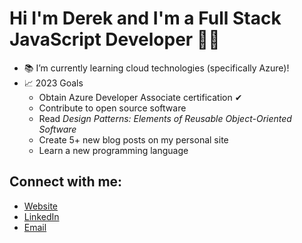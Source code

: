 # Hi I'm Derek and I'm a Full Stack JavaScript Developer 👨‍💻

- 📚 I’m currently learning cloud technologies (specifically Azure)!
- 📈 2023 Goals
  - Obtain Azure Developer Associate certification ✔
  - Contribute to open source software
  - Read _Design Patterns: Elements of Reusable Object-Oriented Software_
  - Create 5+ new blog posts on my personal site
  - Learn a new programming language

## Connect with me:
- [Website][website]
- [LinkedIn][linkedin]
- [Email]

[website]: https://derekhassan.dev/
[linkedin]: https://www.linkedin.com/in/derek-h-aa43731a2/
[email]: mailto:derek@derekhassan.dev
